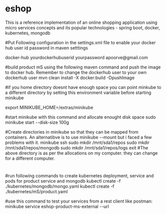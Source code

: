 # eshop
This is a reference implementation of an online shopping application using micro services concepts and its popular technologies - spring boot, docker, kubernetes, mongodb



#Put Following configuration in the settings.xml file to enable your docker hub user id password in maven setttings

<server>
  <id>docker-hub</id>
  <username>yourdockerhubuserid</username>
  <password>yourpassword</password>
  <configuration>
    <email>apoorve@gmail.com</email>
  </configuration>
</server>

#build product mS using the following maven command and push the image to docker hub. Remember to change the dockerhub user to your own dockerhub user
mvn clean install -X docker:build -DpushImage


#if you home directory doesnt have enough space you can point minkube to a different directory by setting this environment variable before starting minikube

export MINIKUBE_HOME=/extras/minikube

#start minikube with this command and allocate enought disk space
sudo minikube start --disk-size 100g





#Create directories in minikube so that they can be mapped from containers. An alternatibve is to use minikube --mount but i faced a few problems with it. 
minikube ssh
sudo mkdir /mnt/sda1/repos
sudo mkdir /mnt/sda1/repos/mongodb
sudo mkdir /mnt/sda1/repos/logs
exit
#The above directory is as per the allocations on my computer. they can change for a different computer.




#


#run following commands to create kubernetes deployment, service and pods for product service and mongodb
kubectl create -f ./kubernetes/mongodb/mongo.yaml
kubectl create -f ./kubernetes/mS/product.yaml


#use this command to test your services from a rest client like postman:
minikube service eshop-product-ms-external --url
